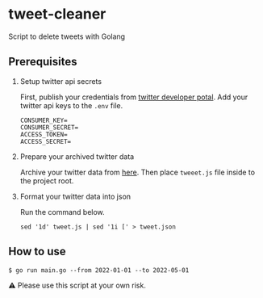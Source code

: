 # tweet-cleaner
Script to delete tweets with Golang

## Prerequisites

1. Setup twitter api secrets

	First, publish your credentials from [twitter developer potal](https://developer.twitter.com/en). Add your twitter api keys to the `.env` file.

	```
	CONSUMER_KEY=
	CONSUMER_SECRET=
	ACCESS_TOKEN=
	ACCESS_SECRET=
	```

2. Prepare your archived twitter data

	Archive your twitter data from [here](https://twitter.com/settings/your_twitter_data).
	Then place `tweeet.js` file inside to the project root.

3. Format your twitter data into json

	Run the command below.

	```shell
	sed '1d' tweet.js | sed '1i [' > tweet.json
	```


## How to use

```shell
$ go run main.go --from 2022-01-01 --to 2022-05-01
```

:warning: Please use this script at your own risk.
